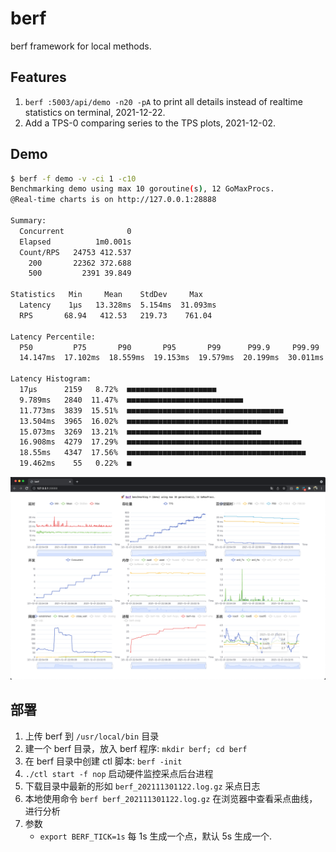 # berf

berf framework for local methods.

## Features

1. `berf :5003/api/demo -n20 -pA` to print all details instead of realtime statistics on terminal, 2021-12-22.
2. Add a TPS-0 comparing series to the TPS plots, 2021-12-02.

## Demo

```sh
$ berf -f demo -v -ci 1 -c10
Benchmarking demo using max 10 goroutine(s), 12 GoMaxProcs.
@Real-time charts is on http://127.0.0.1:28888

Summary:
  Concurrent              0
  Elapsed          1m0.001s
  Count/RPS   24753 412.537
    200       22362 372.688
    500         2391 39.849

Statistics   Min     Mean    StdDev     Max
  Latency    1µs   13.328ms  5.154ms  31.093ms
  RPS       68.94   412.53   219.73    761.04

Latency Percentile:
  P50         P75       P90       P95       P99      P99.9     P99.99
  14.147ms  17.102ms  18.559ms  19.153ms  19.579ms  20.199ms  30.011ms

Latency Histogram:
  17µs      2159   8.72%  ■■■■■■■■■■■■■■■■■■■■
  9.789ms   2840  11.47%  ■■■■■■■■■■■■■■■■■■■■■■■■■■
  11.773ms  3839  15.51%  ■■■■■■■■■■■■■■■■■■■■■■■■■■■■■■■■■■■
  13.504ms  3965  16.02%  ■■■■■■■■■■■■■■■■■■■■■■■■■■■■■■■■■■■■
  15.073ms  3269  13.21%  ■■■■■■■■■■■■■■■■■■■■■■■■■■■■■■
  16.908ms  4279  17.29%  ■■■■■■■■■■■■■■■■■■■■■■■■■■■■■■■■■■■■■■■
  18.55ms   4347  17.56%  ■■■■■■■■■■■■■■■■■■■■■■■■■■■■■■■■■■■■■■■■
  19.462ms    55   0.22%  ■
```

![img.png](_doc/img.png)

## 部署

1. 上传 berf 到 `/usr/local/bin` 目录
2. 建一个 berf 目录，放入 berf 程序: `mkdir berf; cd berf`
3. 在 berf 目录中创建 ctl 脚本: `berf -init`
4. `./ctl start -f nop` 启动硬件监控采点后台进程
5. 下载目录中最新的形如 `berf_202111301122.log.gz` 采点日志
6. 本地使用命令 `berf berf_202111301122.log.gz` 在浏览器中查看采点曲线，进行分析
7. 参数
    - `export BERF_TICK=1s` 每 1s 生成一个点，默认 5s 生成一个.
